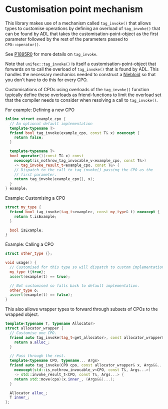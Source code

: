 # Customisation point mechanism

This library makes use of a mechanism called `tag_invoke()` that allows
types to customise operations by defining an overload of `tag_invoke()`
that can be found by ADL that takes the customisation-point-object as
the first parameter followed by the rest of the parameters passed to
`CPO::operator()`.

See [P1895R0](https://wg21.link/P1895R0) for more details on `tag_invoke`.

Note that `unifex::tag_invoke()` is itself a customisation-point-object
that forwards on to call the overload of `tag_invoke()` that is found by ADL.
This handles the necessary mechanics needed to construct a
[Niebloid](http://eel.is/c++draft/algorithms.requirements#2)
so that you don't have to do this for every CPO.

Customisations of CPOs using overloads of the `tag_invoke()` function typically
define these overloads as friend-functions to limit the overload set that the
compiler needs to consider when resolving a call to `tag_invoke()`.

For example: Defining a new CPO
```c++
inline struct example_cpo {
  // An optional default implementation
  template<typename T>
  friend bool tag_invoke(example_cpo, const T& x) noexcept {
    return false;
  }

  template<typename T>
  bool operator()(const T& x) const
    noexcept(is_nothrow_tag_invocable_v<example_cpo, const T&>)
    -> tag_invoke_result_t<example_cpo, const T&> {
    // Dispatch to the call to tag_invoke() passing the CPO as the
    // first parameter.
    return tag_invoke(example_cpo{}, x);
  }
} example;
```

Example: Customising a CPO
```c++
struct my_type {
  friend bool tag_invoke(tag_t<example>, const my_type& t) noexcept {
    return t.isExample;
  }

  bool isExample;
}
```

Example: Calling a CPO
```c++
struct other_type {};

void usage() {
  // Customised for this type so will dispatch to custom implementation.
  my_type t{true};
  assert(example(t) == true);

  // Not customised so falls back to default implementation.
  other_type o;
  assert(example(t) == false);
}
```

This also allows wrapper types to forward through subsets of CPOs to the
wrapped object.
```c++
template<typename T, typename Allocator>
struct allocator_wrapper {
  // Customise one CPO.
  friend auto tag_invoke(tag_t<get_allocator>, const allocator_wrapper& a) {
    return a.alloc_;
  }

  // Pass through the rest.
  template<typename CPO, typename... Args>
  friend auto tag_invoke(CPO cpo, const allocator_wrapper& x, Args&&... args)
    noexcept(std::is_nothrow_invocable_v<CPO, const T&, Args...>)
    -> std::invoke_result_t<CPO, const T&, Args...> {
    return std::move(cpo)(x.inner_, (Args&&)...);
  }

  Allocator alloc_;
  T inner_;
};
```
